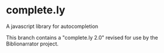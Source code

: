 complete.ly
===========

A javascript library for autocompletion

This branch contains a "complete.ly 2.0" revised for use by the Biblionarrator project.
 
